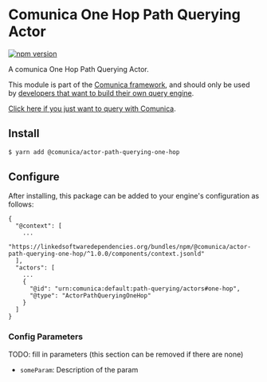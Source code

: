 # Comunica One Hop Path Querying Actor

[![npm version](https://badge.fury.io/js/%40comunica%2Factor-path-querying-one-hop.svg)](https://www.npmjs.com/package/@comunica/actor-path-querying-one-hop)

A comunica One Hop Path Querying Actor.

This module is part of the [Comunica framework](https://github.com/comunica/comunica),
and should only be used by [developers that want to build their own query engine](https://comunica.dev/docs/modify/).

[Click here if you just want to query with Comunica](https://comunica.dev/docs/query/).

## Install

```bash
$ yarn add @comunica/actor-path-querying-one-hop
```

## Configure

After installing, this package can be added to your engine's configuration as follows:
```text
{
  "@context": [
    ...
    "https://linkedsoftwaredependencies.org/bundles/npm/@comunica/actor-path-querying-one-hop/^1.0.0/components/context.jsonld"  
  ],
  "actors": [
    ...
    {
      "@id": "urn:comunica:default:path-querying/actors#one-hop",
      "@type": "ActorPathQueryingOneHop"
    }
  ]
}
```

### Config Parameters

TODO: fill in parameters (this section can be removed if there are none)

* `someParam`: Description of the param
